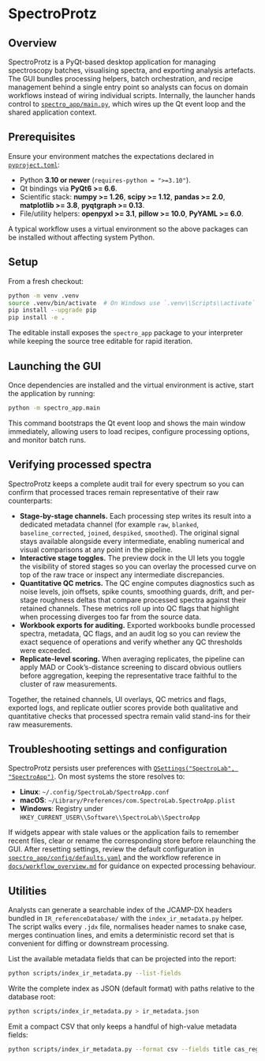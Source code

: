 # SpectroProtz

## Overview
SpectroProtz is a PyQt-based desktop application for managing spectroscopy
batches, visualising spectra, and exporting analysis artefacts. The GUI bundles
processing helpers, batch orchestration, and recipe management behind a single
entry point so analysts can focus on domain workflows instead of wiring
individual scripts. Internally, the launcher hands control to
[`spectro_app/main.py`](spectro_app/main.py), which wires up the Qt event loop
and the shared application context.

## Prerequisites
Ensure your environment matches the expectations declared in
[`pyproject.toml`](pyproject.toml):

- Python **3.10 or newer** (`requires-python = ">=3.10"`).
- Qt bindings via **PyQt6 >= 6.6**.
- Scientific stack: **numpy >= 1.26**, **scipy >= 1.12**, **pandas >= 2.0**,
  **matplotlib >= 3.8**, **pyqtgraph >= 0.13**.
- File/utility helpers: **openpyxl >= 3.1**, **pillow >= 10.0**, **PyYAML >= 6.0**.

A typical workflow uses a virtual environment so the above packages can be
installed without affecting system Python.

## Setup
From a fresh checkout:

```bash
python -m venv .venv
source .venv/bin/activate  # On Windows use `.venv\\Scripts\\activate`
pip install --upgrade pip
pip install -e .
```

The editable install exposes the `spectro_app` package to your interpreter
while keeping the source tree editable for rapid iteration.

## Launching the GUI
Once dependencies are installed and the virtual environment is active, start the
application by running:

```bash
python -m spectro_app.main
```

This command bootstraps the Qt event loop and shows the main window immediately,
allowing users to load recipes, configure processing options, and monitor batch
runs.

## Verifying processed spectra
SpectroProtz keeps a complete audit trail for every spectrum so you can confirm
that processed traces remain representative of their raw counterparts:

- **Stage-by-stage channels.** Each processing step writes its result into a
  dedicated metadata channel (for example `raw`, `blanked`,
  `baseline_corrected`, `joined`, `despiked`, `smoothed`). The original signal
  stays available alongside every intermediate, enabling numerical and visual
  comparisons at any point in the pipeline.
- **Interactive stage toggles.** The preview dock in the UI lets you toggle the
  visibility of stored stages so you can overlay the processed curve on top of
  the raw trace or inspect any intermediate discrepancies.
- **Quantitative QC metrics.** The QC engine computes diagnostics such as noise
  levels, join offsets, spike counts, smoothing guards, drift, and per-stage
  roughness deltas that compare processed spectra against their retained
  channels. These metrics roll up into QC flags that highlight when processing
  diverges too far from the source data.
- **Workbook exports for auditing.** Exported workbooks bundle processed
  spectra, metadata, QC flags, and an audit log so you can review the exact
  sequence of operations and verify whether any QC thresholds were exceeded.
- **Replicate-level scoring.** When averaging replicates, the pipeline can apply
  MAD or Cook’s-distance screening to discard obvious outliers before
  aggregation, keeping the representative trace faithful to the cluster of raw
  measurements.

Together, the retained channels, UI overlays, QC metrics and flags, exported
logs, and replicate outlier scores provide both qualitative and quantitative
checks that processed spectra remain valid stand-ins for their raw measurements.

## Troubleshooting settings and configuration
SpectroProtz persists user preferences with
[`QSettings("SpectroLab", "SpectroApp")`](spectro_app/app_context.py). On most
systems the store resolves to:

- **Linux**: `~/.config/SpectroLab/SpectroApp.conf`
- **macOS**: `~/Library/Preferences/com.SpectroLab.SpectroApp.plist`
- **Windows**: Registry under `HKEY_CURRENT_USER\\Software\\SpectroLab\\SpectroApp`

If widgets appear with stale values or the application fails to remember recent
files, clear or rename the corresponding store before relaunching the GUI. After
resetting settings, review the default configuration in
[`spectro_app/config/defaults.yaml`](spectro_app/config/defaults.yaml) and the
workflow reference in [`docs/workflow_overview.md`](docs/workflow_overview.md)
for guidance on expected processing behaviour.

## Utilities
Analysts can generate a searchable index of the JCAMP-DX headers bundled in
`IR_referenceDatabase/` with the `index_ir_metadata.py` helper. The script
walks every `.jdx` file, normalises header names to snake case, merges
continuation lines, and emits a deterministic record set that is convenient for
diffing or downstream processing.

List the available metadata fields that can be projected into the report:

```bash
python scripts/index_ir_metadata.py --list-fields
```

Write the complete index as JSON (default format) with paths relative to the
database root:

```bash
python scripts/index_ir_metadata.py > ir_metadata.json
```

Emit a compact CSV that only keeps a handful of high-value metadata fields:

```bash
python scripts/index_ir_metadata.py --format csv --fields title cas_registry_no molform owner > ir_metadata.csv
```
